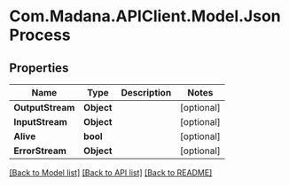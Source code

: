 
# Com.Madana.APIClient.Model.JsonProcess

## Properties

Name | Type | Description | Notes
------------ | ------------- | ------------- | -------------
**OutputStream** | **Object** |  | [optional] 
**InputStream** | **Object** |  | [optional] 
**Alive** | **bool** |  | [optional] 
**ErrorStream** | **Object** |  | [optional] 

[[Back to Model list]](../README.md#documentation-for-models)
[[Back to API list]](../README.md#documentation-for-api-endpoints)
[[Back to README]](../README.md)

